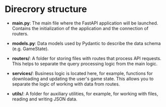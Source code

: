 # Direcrory structure


- **main.py**: The main file where the FastAPI application will be launched. Contains the initialization of the application and the connection of routers.
- **models.py**: Data models used by Pydantic to describe the data schema (e.g. GameState).

- **routers/**: A folder for storing files with routes that process API requests. This helps to separate the query processing logic from the main logic.
- **services/**: Business logic is located here, for example, functions for downloading and updating the user's game state. This allows you to separate the logic of working with data from routes.
- **utils/**: A folder for auxiliary utilities, for example, for working with files, reading and writing JSON data.
